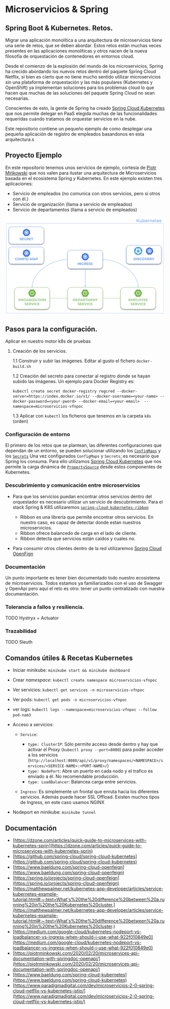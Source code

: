# Microservicios & Spring

## Spring Boot & Kubernetes. Retos.

Migrar una aplicación monolítica a una arquitectura de microservicios tiene una serie de retos, que se deben abordar. Estos retos están muchas veces
presentes en las aplicaciones monolíticas y otros nacen de la nueva filosofía de orquestación de contenedores en entornos cloud. 

Desde el comienzo de la explosión del mundo de los microservicios, Spring ha crecido abordando los nuevos retos dentro del paquete Spring Cloud Netflix, si bien es cierto que no tiene
mucho sentido utilizar microservicios sin una plataforma de orquestación y las más populares (Kubernetes y OpenShift) ya implementan soluciones para los problemas cloud lo que hacen 
que muchas de las soluciones del paquete Spring Cloud no sean necesarias. 

Conscientes de esto, la gente de Spring ha creado [Spring Cloud Kubernetes](https://spring.io/projects/spring-cloud-kubernetes#learn) que nos permite delegar en PaaS elegida muchas de las 
funcionalidades requeridas cuando tratamos de orquestar servicios en la nube.

Este repositorio contiene un pequeño ejemplo de como desplegar una pequeña aplicación de registro de empleados basandonos en esta arquitectura.s

## Proyecto Ejemplo
En este repositorio tenemos unos servicios de ejemplo, cortesía de [Piotr Mińkowski](https://github.com/piomin/sample-spring-microservices-new) que nos valen para ilustar una arquitectura de Microservicios basada en el ecosistema Spring y Kubernetes.
En este ejemplo existen tres aplicaciones:
* Servicio de empleados (no comunica con otros servicios, pero si otros con él.)
* Servicio de organización (llama a servicio de empleados)
* Servicio de departamentos (llama a servicio de empleados) 

![Esquema](/readme-sources/diagram.png?raw=true "Esquema aplicación")

## Pasos para la configuración.
Aplicar en nuestro motor k8s de pruebas

1. Creación de los servicios.

    1.1 Construir y subir las imágenes. Editar al gusto el fichero `docker-build.sh`

    1.2 Creación del secreto para conectar al registro donde se hayan subido las imágenes. Un ejemplo para Docker Registry es:
    
    ```shell script
    kubectl create secret docker-registry regcred --docker-server=https://index.docker.io/v1/ --docker-username=<your-name> --docker-password=<your-pword> --docker-email=<your-email>  --namespace=microservicios-vfnpoc
    ```
    
    1.3 Aplicar con `kubectl` los ficheros que tenemos en la carpeta `k8s` (orden)
    
    
### Configuración de entorno
El primero de los retos que se plantean, las diferentes configuraciones que dependan de un entorno, se pueden solucionar utilizando los [`ConfigMaps`](https://kubernetes.io/es/docs/concepts/configuration/configmap/) y los [`Secrets`](https://kubernetes.io/docs/concepts/configuration/secret/)
Una vez configurados `ConfigMaps` y `Secrets`; es necesario que Spring los consuma. Para ello utilizamos [Spring Cloud Kubernetes](https://spring.io/projects/spring-cloud-kubernetes#learn) que nos permite la carga dinámica de [`PropertySource`](https://docs.spring.io/spring-framework/docs/current/javadoc-api/org/springframework/context/annotation/PropertySource.html) desde estos componentes de Kubernetes.

### Descubrimiento y comunicación entre microservicios
* Para que los servicios puedan encontrar otros servicios dentro del orquestador es necesario utilizar un servicio de descubrimiento. Para el stack Spring & K8S utilizaremos [`spring-cloud-kubernetes-ribbon`](https://cloud.spring.io/spring-cloud-static/spring-cloud-kubernetes/2.1.0.RC1/multi/multi__ribbon_discovery_in_kubernetes.html)
    * Ribbon es una librería que permite encontrar otros servicios. En nuestro caso, es capaz de detectar donde estan nuestros microservicios.
    * Ribbon ofrece balancedo de carga en el lado de cliente.
    * Ribbon detecta que servicios están caídos y cuales no.


* Para consumir otros clientes dentro de la red utilizaremos [Spring Cloud OpenFign](https://spring.io/projects/spring-cloud-openfeign)

### Documentación
Un punto importante es tener bien documentado todo nuestro ecosistema de microservicios. Todos estamos ya familiarizados con el uso de Swagger y OpenApi pero aquí el reto es otro: tener un 
punto centralizado con nuestra documentación.

### Tolerancia a fallos y resiliencia.
TODO Hystryx +  Actuator

### Trazabilidad
TODO Sleuth


## Comandos útiles & Recetas Kubernetes
* Iniciar minikube: `minikube start && minikube dashboard`

* Crear *namespace*: `kubectl create namespace microservicios-vfnpoc`

* Ver servicios: `kubectl get services -n microservicios-vfnpoc`

* Ver pods: `kubectl get pods -n microservicios-vfnpoc`

* ver logs: `kubectl logs --namespace=microservicios-vfnpoc --follow  pod-nam3`

* Acceso a servicios:
    
    * `Service`:
        * `type: ClusterIP`: Sólo permite acceso desde dentro y hay que activar el Proxy (`kubectl proxy --port=8080`) para poder acceder a los servicios (`http://localhost:8080/api/v1/proxy/namespaces/<NAMESPACE>/services/<SERVICE-NAME>:<PORT-NAME>/`)
        * `type: NodePort`: Abre un puerto en cada nodo y el trafico es enviado a él. No recomendable producción.
        * `type: LoadBalancer`: Balancea carga entre servicios.
    
    * `Ingress`: Es simplemente un frontal que enruta hacia los diferentes servicios. Además puede hacer SSL Offload. Existen muchos tipos de Ingress, en este caso usamos NGINX
    
* Nodeport en minikube: `minikube tunnel` 

## Documentación
* [https://dzone.com/articles/quick-guide-to-microservices-with-kubernetes-sprin](https://dzone.com/articles/quick-guide-to-microservices-with-kubernetes-sprin)
* [https://github.com/spring-cloud/spring-cloud-kubernetes](https://github.com/spring-cloud/spring-cloud-kubernetes)
* [https://www.baeldung.com/spring-cloud-openfeign](https://www.baeldung.com/spring-cloud-openfeign)
* [https://spring.io/projects/spring-cloud-openfeign](https://spring.io/projects/spring-cloud-openfeign)
* [https://matthewpalmer.net/kubernetes-app-developer/articles/service-kubernetes-example-tutorial.html#:~:text=What's%20the%20difference%20between%20a,running%20in%20the%20Kubernetes%20cluster.](https://matthewpalmer.net/kubernetes-app-developer/articles/service-kubernetes-example-tutorial.html#:~:text=What's%20the%20difference%20between%20a,running%20in%20the%20Kubernetes%20cluster.)
* [https://medium.com/google-cloud/kubernetes-nodeport-vs-loadbalancer-vs-ingress-when-should-i-use-what-922f010849e0](https://medium.com/google-cloud/kubernetes-nodeport-vs-loadbalancer-vs-ingress-when-should-i-use-what-922f010849e0)
* [https://piotrminkowski.com/2020/02/20/microservices-api-documentation-with-springdoc-openapi/](https://piotrminkowski.com/2020/02/20/microservices-api-documentation-with-springdoc-openapi/)
* [https://www.baeldung.com/spring-cloud-kubernetes](https://www.baeldung.com/spring-cloud-kubernetes)
* [https://www.paradigmadigital.com/dev/microservicios-2-0-spring-cloud-netflix-vs-kubernetes-istio/](https://www.paradigmadigital.com/dev/microservicios-2-0-spring-cloud-netflix-vs-kubernetes-istio/)